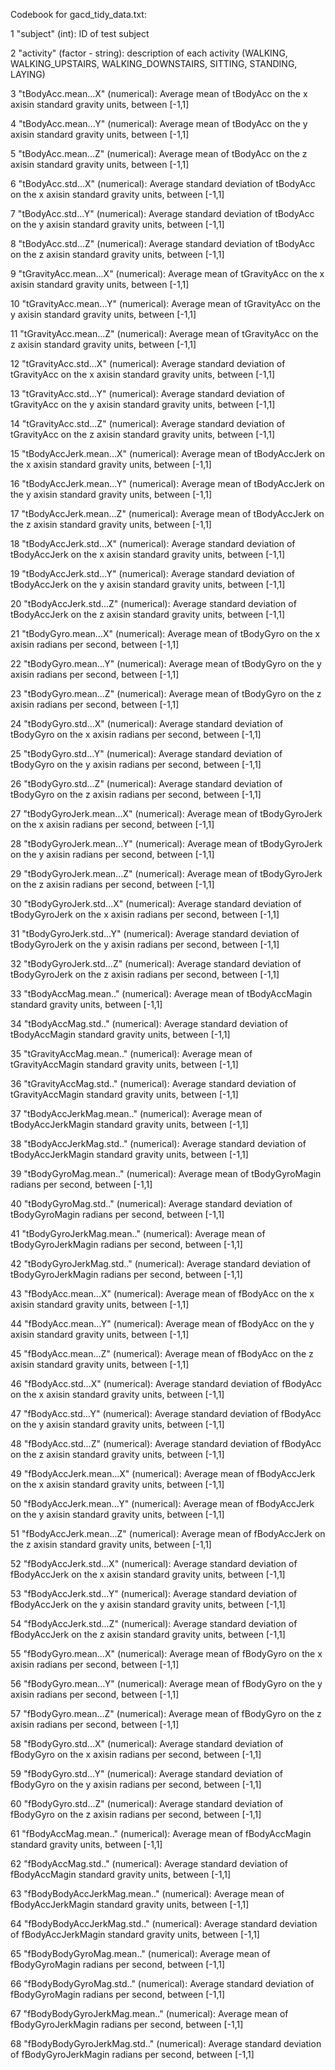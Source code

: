 Codebook for gacd_tidy_data.txt:

1 "subject" (int): ID of test subject

2 "activity" (factor - string): description of each activity (WALKING, WALKING_UPSTAIRS, WALKING_DOWNSTAIRS, SITTING, STANDING, LAYING)

3 "tBodyAcc.mean...X" (numerical): Average mean of tBodyAcc on the x axisin standard gravity units, between [-1,1]

4 "tBodyAcc.mean...Y" (numerical): Average mean of tBodyAcc on the y axisin standard gravity units, between [-1,1]

5 "tBodyAcc.mean...Z" (numerical): Average mean of tBodyAcc on the z axisin standard gravity units, between [-1,1]

6 "tBodyAcc.std...X" (numerical): Average standard deviation of tBodyAcc on the x axisin standard gravity units, between [-1,1]

7 "tBodyAcc.std...Y" (numerical): Average standard deviation of tBodyAcc on the y axisin standard gravity units, between [-1,1]

8 "tBodyAcc.std...Z" (numerical): Average standard deviation of tBodyAcc on the z axisin standard gravity units, between [-1,1]

9 "tGravityAcc.mean...X" (numerical): Average mean of tGravityAcc on the x axisin standard gravity units, between [-1,1]

10 "tGravityAcc.mean...Y" (numerical): Average mean of tGravityAcc on the y axisin standard gravity units, between [-1,1]

11 "tGravityAcc.mean...Z" (numerical): Average mean of tGravityAcc on the z axisin standard gravity units, between [-1,1]

12 "tGravityAcc.std...X" (numerical): Average standard deviation of tGravityAcc on the x axisin standard gravity units, between 
[-1,1]

13 "tGravityAcc.std...Y" (numerical): Average standard deviation of tGravityAcc on the y axisin standard gravity units, between 
[-1,1]

14 "tGravityAcc.std...Z" (numerical): Average standard deviation of tGravityAcc on the z axisin standard gravity units, between 
[-1,1]

15 "tBodyAccJerk.mean...X" (numerical): Average mean of tBodyAccJerk on the x axisin standard gravity units, between [-1,1]

16 "tBodyAccJerk.mean...Y" (numerical): Average mean of tBodyAccJerk on the y axisin standard gravity units, between [-1,1]

17 "tBodyAccJerk.mean...Z" (numerical): Average mean of tBodyAccJerk on the z axisin standard gravity units, between [-1,1]

18 "tBodyAccJerk.std...X" (numerical): Average standard deviation of tBodyAccJerk on the x axisin standard gravity units, 
between [-1,1]

19 "tBodyAccJerk.std...Y" (numerical): Average standard deviation of tBodyAccJerk on the y axisin standard gravity units, 
between [-1,1]

20 "tBodyAccJerk.std...Z" (numerical): Average standard deviation of tBodyAccJerk on the z axisin standard gravity units, 
between [-1,1]

21 "tBodyGyro.mean...X" (numerical): Average mean of tBodyGyro on the x axisin radians per second, between [-1,1]

22 "tBodyGyro.mean...Y" (numerical): Average mean of tBodyGyro on the y axisin radians per second, between [-1,1]

23 "tBodyGyro.mean...Z" (numerical): Average mean of tBodyGyro on the z axisin radians per second, between [-1,1]

24 "tBodyGyro.std...X" (numerical): Average standard deviation of tBodyGyro on the x axisin radians per second, between [-1,1]

25 "tBodyGyro.std...Y" (numerical): Average standard deviation of tBodyGyro on the y axisin radians per second, between [-1,1]

26 "tBodyGyro.std...Z" (numerical): Average standard deviation of tBodyGyro on the z axisin radians per second, between [-1,1]

27 "tBodyGyroJerk.mean...X" (numerical): Average mean of tBodyGyroJerk on the x axisin radians per second, between [-1,1]

28 "tBodyGyroJerk.mean...Y" (numerical): Average mean of tBodyGyroJerk on the y axisin radians per second, between [-1,1]

29 "tBodyGyroJerk.mean...Z" (numerical): Average mean of tBodyGyroJerk on the z axisin radians per second, between [-1,1]

30 "tBodyGyroJerk.std...X" (numerical): Average standard deviation of tBodyGyroJerk on the x axisin radians per second, between 
[-1,1]

31 "tBodyGyroJerk.std...Y" (numerical): Average standard deviation of tBodyGyroJerk on the y axisin radians per second, between 
[-1,1]

32 "tBodyGyroJerk.std...Z" (numerical): Average standard deviation of tBodyGyroJerk on the z axisin radians per second, between 
[-1,1]

33 "tBodyAccMag.mean.." (numerical): Average mean of tBodyAccMagin standard gravity units, between [-1,1]

34 "tBodyAccMag.std.." (numerical): Average standard deviation of tBodyAccMagin standard gravity units, between [-1,1]

35 "tGravityAccMag.mean.." (numerical): Average mean of tGravityAccMagin standard gravity units, between [-1,1]

36 "tGravityAccMag.std.." (numerical): Average standard deviation of tGravityAccMagin standard gravity units, between [-1,1]

37 "tBodyAccJerkMag.mean.." (numerical): Average mean of tBodyAccJerkMagin standard gravity units, between [-1,1]

38 "tBodyAccJerkMag.std.." (numerical): Average standard deviation of tBodyAccJerkMagin standard gravity units, between [-1,1]

39 "tBodyGyroMag.mean.." (numerical): Average mean of tBodyGyroMagin radians per second, between [-1,1]

40 "tBodyGyroMag.std.." (numerical): Average standard deviation of tBodyGyroMagin radians per second, between [-1,1]

41 "tBodyGyroJerkMag.mean.." (numerical): Average mean of tBodyGyroJerkMagin radians per second, between [-1,1]

42 "tBodyGyroJerkMag.std.." (numerical): Average standard deviation of tBodyGyroJerkMagin radians per second, between [-1,1]

43 "fBodyAcc.mean...X" (numerical): Average mean of fBodyAcc on the x axisin standard gravity units, between [-1,1]

44 "fBodyAcc.mean...Y" (numerical): Average mean of fBodyAcc on the y axisin standard gravity units, between [-1,1]

45 "fBodyAcc.mean...Z" (numerical): Average mean of fBodyAcc on the z axisin standard gravity units, between [-1,1]

46 "fBodyAcc.std...X" (numerical): Average standard deviation of fBodyAcc on the x axisin standard gravity units, between 
[-1,1]

47 "fBodyAcc.std...Y" (numerical): Average standard deviation of fBodyAcc on the y axisin standard gravity units, between 
[-1,1]

48 "fBodyAcc.std...Z" (numerical): Average standard deviation of fBodyAcc on the z axisin standard gravity units, between 
[-1,1]

49 "fBodyAccJerk.mean...X" (numerical): Average mean of fBodyAccJerk on the x axisin standard gravity units, between [-1,1]

50 "fBodyAccJerk.mean...Y" (numerical): Average mean of fBodyAccJerk on the y axisin standard gravity units, between [-1,1]

51 "fBodyAccJerk.mean...Z" (numerical): Average mean of fBodyAccJerk on the z axisin standard gravity units, between [-1,1]

52 "fBodyAccJerk.std...X" (numerical): Average standard deviation of fBodyAccJerk on the x axisin standard gravity units, 
between [-1,1]

53 "fBodyAccJerk.std...Y" (numerical): Average standard deviation of fBodyAccJerk on the y axisin standard gravity units, 
between [-1,1]

54 "fBodyAccJerk.std...Z" (numerical): Average standard deviation of fBodyAccJerk on the z axisin standard gravity units, 
between [-1,1]

55 "fBodyGyro.mean...X" (numerical): Average mean of fBodyGyro on the x axisin radians per second, between [-1,1]

56 "fBodyGyro.mean...Y" (numerical): Average mean of fBodyGyro on the y axisin radians per second, between [-1,1]

57 "fBodyGyro.mean...Z" (numerical): Average mean of fBodyGyro on the z axisin radians per second, between [-1,1]

58 "fBodyGyro.std...X" (numerical): Average standard deviation of fBodyGyro on the x axisin radians per second, between [-1,1]

59 "fBodyGyro.std...Y" (numerical): Average standard deviation of fBodyGyro on the y axisin radians per second, between [-1,1]

60 "fBodyGyro.std...Z" (numerical): Average standard deviation of fBodyGyro on the z axisin radians per second, between [-1,1]

61 "fBodyAccMag.mean.." (numerical): Average mean of fBodyAccMagin standard gravity units, between [-1,1]

62 "fBodyAccMag.std.." (numerical): Average standard deviation of fBodyAccMagin standard gravity units, between [-1,1]

63 "fBodyBodyAccJerkMag.mean.." (numerical): Average mean of fBodyAccJerkMagin standard gravity units, between [-1,1]

64 "fBodyBodyAccJerkMag.std.." (numerical): Average standard deviation of fBodyAccJerkMagin standard gravity units, between 
[-1,1]

65 "fBodyBodyGyroMag.mean.." (numerical): Average mean of fBodyGyroMagin radians per second, between [-1,1]

66 "fBodyBodyGyroMag.std.." (numerical): Average standard deviation of fBodyGyroMagin radians per second, between [-1,1]

67 "fBodyBodyGyroJerkMag.mean.." (numerical): Average mean of fBodyGyroJerkMagin radians per second, between [-1,1]

68 "fBodyBodyGyroJerkMag.std.." (numerical): Average standard deviation of fBodyGyroJerkMagin radians per second, between 
[-1,1]
